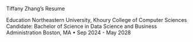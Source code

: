 Tiffany Zhang’s Resume

Education
Northeastern University, Khoury College of Computer Sciences
Candidate: Bachelor of Science in Data Science and Business Administration
Boston, MA  •  Sep 2024 - May 2028
